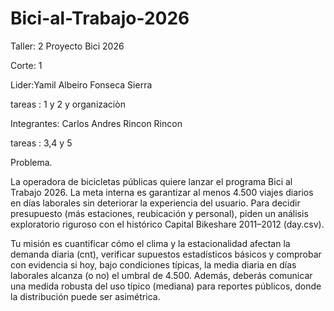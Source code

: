 # Bici-al-Trabajo-2026
Taller: 2 Proyecto Bici 2026

Corte: 1


Lider:Yamil Albeiro Fonseca Sierra

tareas : 1 y 2 y organizaciòn

Integrantes: Carlos Andres Rincon Rincon

tareas : 3,4 y 5

Problema.

La operadora de bicicletas públicas quiere lanzar el programa Bici al Trabajo 2026. La meta interna es garantizar al menos 4.500 viajes diarios en días laborales sin deteriorar la experiencia del usuario. Para decidir presupuesto (más estaciones, reubicación y personal), piden un análisis exploratorio riguroso con el histórico Capital Bikeshare 2011–2012 (day.csv).

Tu misión es cuantificar cómo el clima y la estacionalidad afectan la demanda diaria (cnt), verificar supuestos estadísticos básicos y comprobar con evidencia si hoy, bajo condiciones típicas, la media diaria en días laborales alcanza (o no) el umbral de 4.500. Además, deberás comunicar una medida robusta del uso típico (mediana) para reportes públicos, donde la distribución puede ser asimétrica.
